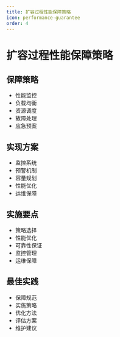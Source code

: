 ```yaml
---
title: 扩容过程性能保障策略
icon: performance-guarantee
order: 4
---
```


# 扩容过程性能保障策略

## 保障策略
- 性能监控
- 负载均衡
- 资源调度
- 故障处理
- 应急预案

## 实现方案
- 监控系统
- 预警机制
- 容量规划
- 性能优化
- 运维保障

## 实施要点
- 策略选择
- 性能优化
- 可靠性保证
- 监控管理
- 运维保障

## 最佳实践
- 保障规范
- 实施策略
- 优化方法
- 评估方案
- 维护建议
